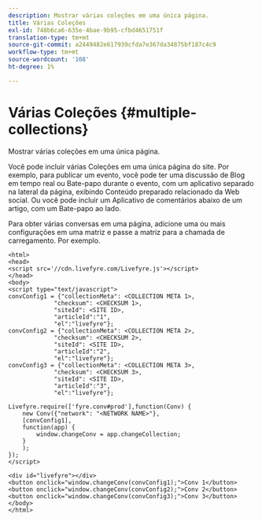 ```yaml
---
description: Mostrar várias coleções em uma única página.
title: Várias Coleções
exl-id: 748b6ca6-635e-4bae-9b95-cfbd4651751f
translation-type: tm+mt
source-git-commit: a2449482e617939cfda7e367da34875bf187c4c9
workflow-type: tm+mt
source-wordcount: '108'
ht-degree: 1%

---
```


# Várias Coleções {#multiple-collections}

Mostrar várias coleções em uma única página.

Você pode incluir várias Coleções em uma única página do site. Por exemplo, para publicar um evento, você pode ter uma discussão de Blog em tempo real ou Bate-papo durante o evento, com um aplicativo separado na lateral da página, exibindo Conteúdo preparado relacionado da Web social. Ou você pode incluir um Aplicativo de comentários abaixo de um artigo, com um Bate-papo ao lado.

Para obter várias conversas em uma página, adicione uma ou mais configurações em uma matriz e passe a matriz para a chamada de carregamento. Por exemplo.

```
<html> 
<head> 
<script src='//cdn.livefyre.com/Livefyre.js'></script> 
</head> 
<body> 
<script type="text/javascript"> 
convConfig1 = {"collectionMeta": <COLLECTION META 1>, 
             "checksum": <CHECKSUM 1>, 
             "siteId": <SITE ID>, 
             "articleId":"1", 
             "el":"livefyre"}; 
convConfig2 = {"collectionMeta": <COLLECTION META 2>, 
             "checksum": <CHECKSUM 2>, 
             "siteId": <SITE ID>, 
             "articleId":"2", 
             "el":"livefyre"}; 
convConfig3 = {"collectionMeta": <COLLECTION META 3>, 
             "checksum": <CHECKSUM 3>, 
             "siteId": <SITE ID>, 
             "articleId":"3", 
             "el":"livefyre"}; 
  
Livefyre.require(['fyre.conv#prod'],function(Conv) { 
    new Conv({"network": "<NETWORK NAME>"}, 
    [convConfig1], 
    function(app) {  
        window.changeConv = app.changeCollection; 
    } 
    ); 
}); 
</script> 
  
<div id="livefyre"></div> 
<button onclick="window.changeConv(convConfig1);">Conv 1</button> 
<button onclick="window.changeConv(convConfig2);">Conv 2</button> 
<button onclick="window.changeConv(convConfig3);">Conv 3</button> 
</body> 
</html>
```
